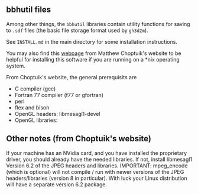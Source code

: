 ## bbhutil files

Among other things,
the `bbhutil` libraries contain utility functions for saving to `.sdf` files
(the basic file storage format used by `gh3d2m`).

See `INSTALL.md` in the main directory for some installation instructions.

You may also find this [webpage](http://laplace.physics.ubc.ca/Doc/rnpletal/)
from Matthew Choptuik's website to be helpful for installing this software
if you are running on a \*nix operating system.

From Choptuik's website, the general prerequisits are

* C compiler (gcc)
* Fortran 77 compiler (f77 or gfortran)
* perl
* flex and bison
* OpenGL headers: libmesagl1-devel
* OpenGL libraries:

## Other notes (from Choptuik's website)

If your machine has an NVidia card, 
and you have installed the proprietary driver, you should already have the needed libraries.
If not, install libmesagl1 Version 6.2 of the JPEG headers and libraries. 
IMPORTANT: mpeg\_encode (which is optional) will not compile / run with newer versions of the JPEG 
headers/libraries (version 8 in particular).  With luck your Linux distribution will have a separate version 6.2 package.
